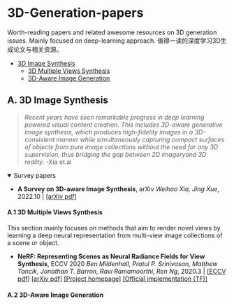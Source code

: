 # 3D-Generation-papers
Worth-reading papers and related awesome resources on 3D generation issues. Mainly focused on deep-learning approach. 值得一读的深度学习3D生成论文与相关资源。

* [3D Image Synthesis](#a-3d-image-synthesis)
	* [3D Multiple Views Synthesis](#a1-3d-multiple-views-synthesis)
	* [3D-Aware Image Generation](#a2-3d-aware-image-generation)

## A. 3D Image Synthesis

> *Recent years have seen remarkable progress in deep learning powered visual content creation. This includes 3D-aware generative image synthesis, which produces high-fidelity images in a 3D-consistent manner while simultaneously capturing compact surfaces of objects from pure image collections without the need for any 3D supervision, thus bridging the gap between 2D imageryand 3D reality.*  -Xia et.al

<details open>
<summary>Survey papers</summary>

* **A Survey on 3D-aware Image Synthesis**, arXiv
*Weihao Xia, Jing Xue*, 2022.10 | [[arXiv pdf]](https://arxiv.org/pdf/2210.14267.pdf)

</details>

#### A.1 3D Multiple Views Synthesis
This section mainly focuses on methods that aim to render novel views by learning a deep neural representation from multi-view image collections of a scene or object.

* **NeRF: Representing Scenes as Neural Radiance Fields for View Synthesis**, ECCV 2020
*Ben Mildenhall, Pratul P. Srinivasan, Matthew Tancik, Jonathan T. Barron, Ravi Ramamoorthi, Ren Ng*, 2020.3 | [[ECCV pdf]](https://www.ecva.net/papers/eccv_2020/papers_ECCV/papers/123460392.pdf)  [[arXiv pdf]](https://arxiv.org/pdf/2003.08934.pdf)  [[Project homepage]](https://www.matthewtancik.com/nerf)  [[Official implementation (TF)]](https://github.com/bmild/nerf)


#### A.2 3D-Aware Image Generation